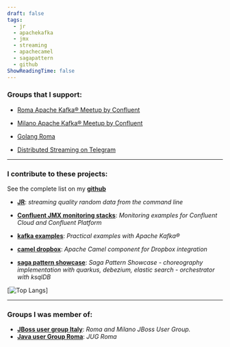 ```yaml
---
draft: false
tags:
  - jr
  - apachekafka
  - jmx
  - streaming
  - apachecamel
  - sagapattern
  - github
ShowReadingTime: false
---
```

### Groups that I support:

- [Roma Apache Kafka® Meetup by Confluent](https://www.meetup.com/Roma-Kafka-meetup-group/)

- [Milano Apache Kafka® Meetup by Confluent](https://www.meetup.com/Milano-Kafka-meetup/)

- [Golang Roma](https://www.meetup.com/golangroma/)

- [Distributed Streaming on Telegram](https://t.me/kafkastreaming)

***

### I contribute to these projects:

See the complete list on my **[github](https://github.com/hifly81)**


- **[JR](https://github.com/ugol/jr)**: _streaming quality random data from the command line_

- **[Confluent JMX monitoring stacks](https://github.com/confluentinc/jmx-monitoring-stacks)**: _Monitoring examples for Confluent Cloud and Confluent Platform_

- **[kafka examples](https://github.com/hifly81/kafka-examples)**: _Practical examples with Apache Kafka®_

- **[camel dropbox](https://github.com/hifly81/camel-dropbox)**: _Apache Camel component for Dropbox integration_

- **[saga pattern showcase](https://github.com/hifly81/saga-pattern-demo)**: _Saga Pattern Showcase - choreography implementation with quarkus, debezium, elastic search - orchestrator with ksqlDB_

[![Top Langs](https://github-readme-stats.vercel.app/api?username=hifly81&show_icons=true&theme=tokyonight&show=reviews,discussions_started,discussions_answered,prs_merged,prs_merged_percentage)]

***

### Groups I was member of:

- **[JBoss user group Italy](https://www.slideshare.net/jbugrome)**: _Roma and Milano JBoss User Group._
- **[Java user Group Roma](https://jugroma.blogspot.com/)**: _JUG Roma_
